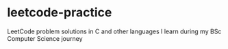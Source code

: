 # leetcode-practice
LeetCode problem solutions in C and other languages I learn during my BSc Computer Science journey
